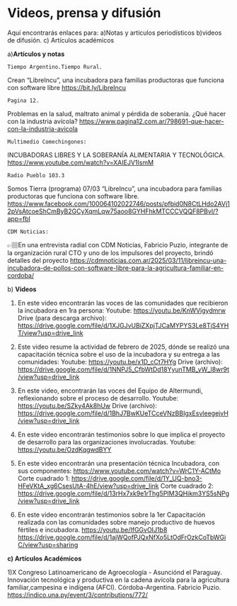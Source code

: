 # Videos, prensa y difusión
  Aquí encontrarás enlaces para: 
      a)Notas y artículos periodísticos 
      b)videos de difusión. 
      c) Artículos académicos

  
a)**Artículos y notas**

    Tiempo Argentino.Tiempo Rural.
Crean “LibreIncu”, una incubadora para familias productoras que funciona con software libre
https://bit.ly/LibreIncu

    Pagina 12.
Problemas en la salud, maltrato animal y pérdida de soberanía. ¿Qué hacer con la industria avícola?
https://www.pagina12.com.ar/798691-que-hacer-con-la-industria-avicola


    Multimedio Comechingones: 
INCUBADORAS LIBRES Y LA SOBERANÍA ALIMENTARIA Y TECNOLÓGICA.
https://www.youtube.com/watch?v=XAIEJV1IsmM

    Radio Pueblo 103.3
Somos Tierra (programa) 07/03
“LibreIncu”, una incubadora para familias productoras que funciona con software libre.
https://www.facebook.com/100064102022746/posts/pfbid0N8CtLHdo2AVj12pVsAtcoeShCmByB2GCyXqmLqw75aoo8GYHFhkMTCCCVQQF8PBvl/?app=fbl


    CDM Noticias: 
👉🏽En una entrevista radial con CDM Noticias, Fabricio Puzio, integrante de la organización rural CTO y uno de los impulsores del proyecto, brindó detalles del proyecto 
https://cdmnoticias.com.ar/2025/03/11/libreincu-una-incubadora-de-pollos-con-software-libre-para-la-agricultura-familiar-en-cordoba/


b) **Videos**

 1) En este video encontrarán las voces de las comunidades que recibieron la incubadora en 1ra persona:
Youtube: https://youtu.be/KnWVigydmrw
Drive (para descarga archivo):
https://drive.google.com/file/d/1XJGJvUBiZXpjTJCaMYPYS3Le8TjS4YHT/view?usp=drive_link


2) Este video resume la actividad de febrero de 2025, dónde se realizó una capacitación técnica sobre el uso de la incubadora y su entrega a las comunidades:
Youtube: https://youtu.be/x1D_cCt7HYg
Drive (archivo):
https://drive.google.com/file/d/1NNPJ5_CfbWtDd18YyunTMB_yW_l8wr9t/view?usp=drive_link


3) En este video, encontrarán las voces del Equipo de Altermundi, reflexionando sobre el proceso de desarrollo.
Youtube: https://youtu.be/SZky4Ak8hUw
Drive (archivo):
https://drive.google.com/file/d/1BhJ7BwKUeTCceVNzBBIgxEsvleegejvH/view?usp=drive_link

4) En este video encontrarán testimonios sobre lo que implica el proyecto de desarrollo para las organizaciones involucradas. 
Youtube: https://youtu.be/OzdKqgwdBYY

5) En este video encontrarán una presentación técnica Incubadora, con sus componentes:
https://www.youtube.com/watch?v=WrC1Y-ACtMo
Corte cuadrado 1:
https://drive.google.com/file/d/1Y_UQ-bno3-HFeVKtA_xg6CsesUtA-4hE/view?usp=drive_link
Corte cuadrado 2:
https://drive.google.com/file/d/13rHx7xk9e1rThg5PIM3QHikm3YS5sNPg/view?usp=drive_link

6) En este video encontrarán testimonios sobre la 1er Capacitación realizada con las comunidades sobre manejo productivo de huevos fértiles e incubadora. 
https://youtu.be/IfGGvOIJ1b8
https://drive.google.com/file/d/1ajWQofPJQxNfXo5LtOdFrOzkCoTbWGiC/view?usp=sharing

**c) Artículos Académicos**

1)X Congreso Latinoamericano de Agroecología - Asunciónd el Paraguay.
Innovación tecnológica y productiva en la cadena avícola para la agricultura familiar,campesina e indígena (AFCI). Córdoba-Argentina. Fabricio Puzio. 
https://indico.una.py/event/3/contributions/772/


    
    

